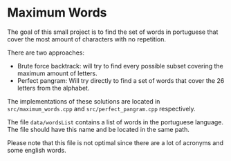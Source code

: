 # Maximum Words

The goal of this small project is to find the set of words in portuguese that cover the most amount of characters with no repetition.

There are two approaches:
- Brute force backtrack: will try to find every possible subset covering the maximum amount of letters.
- Perfect pangram: Will try directly to find a set of words that cover the 26 letters from the alphabet.

The implementations of these solutions are located in `src/maximum_words.cpp` and `src/perfect_pangram.cpp` respectively.

The file `data/wordsList` contains a list of words in the portuguese language. The file should have this name and be located in the same path.

Please note that this file is not optimal since there are a lot of acronyms and some english words.

